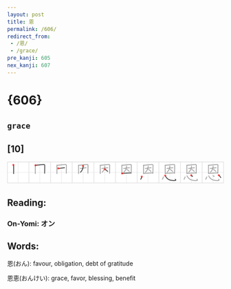 ```yaml
---
layout: post
title: 恩
permalink: /606/
redirect_from:
 - /恩/
 - /grace/
pre_kanji: 605
nex_kanji: 607
---
```


# {606}

## `grace`

## [10]

<div class="stroke"><img src="../images/E681A9.png" /></div>

## Reading:

### On-Yomi: オン

## Words:

恩(おん): favour, obligation, debt of gratitude

恩恵(おんけい): grace, favor, blessing, benefit
